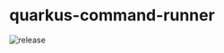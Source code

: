 # quarkus-command-runner
![release](https://github.com/ozkanpakdil/quarkus-command-runner/workflows/release/badge.svg)
